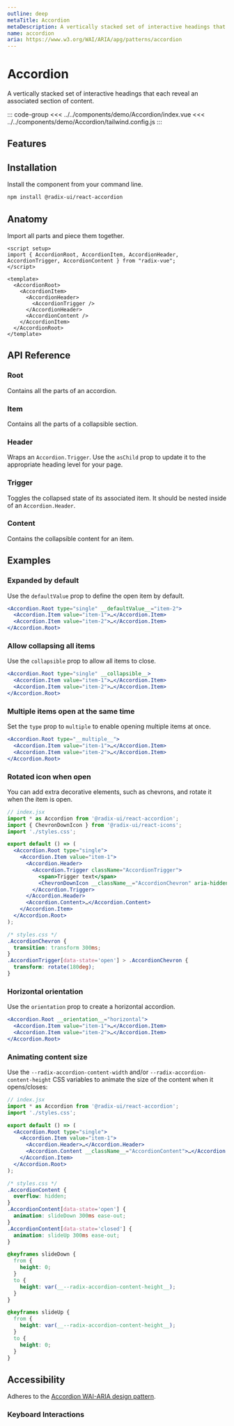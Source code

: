 ```yaml
---
outline: deep
metaTitle: Accordion
metaDescription: A vertically stacked set of interactive headings that each reveal an associated section of content.
name: accordion
aria: https://www.w3.org/WAI/ARIA/apg/patterns/accordion
---
```


<script setup>
import Description from '../../components/Description.vue'
import HeroContainer from '../../components/HeroContainer.vue'
import DemoAccordion from '../../components/demo/Accordion/index.vue'
import PropsTable from '../../components/tables/PropsTable.vue'
import DataAttributesTable from '../../components/tables/DataAttributesTable.vue'
import CssVariablesTable from '../../components/tables/CssVariablesTable.vue'
import KeyboardTable from '../../components/tables/KeyboardTable.vue'
import Highlights from '../../components/Highlights.vue'
</script>

# Accordion

<Description>
A vertically stacked set of interactive headings that each reveal an
associated section of content.
</Description>

<HeroContainer>
<DemoAccordion />
</HeroContainer>

::: code-group
<<< ../../components/demo/Accordion/index.vue
<<< ../../components/demo/Accordion/tailwind.config.js
:::

## Features

<Highlights
  :features="[
    'Full keyboard navigation.',
    'Supports horizontal/vertical orientation.',
    'Supports Right to Left direction.',
    'Can expand one or multiple items.',
    'Can be controlled or uncontrolled.'
  ]"
/>

## Installation

Install the component from your command line.

```bash
npm install @radix-ui/react-accordion
```

## Anatomy

Import all parts and piece them together.

```vue
<script setup>
import { AccordionRoot, AccordionItem, AccordionHeader, AccordionTrigger, AccordionContent } from "radix-vue";
</script>

<template>
  <AccordionRoot>
    <AccordionItem>
      <AccordionHeader>
        <AccordionTrigger />
      </AccordionHeader>
      <AccordionContent />
    </AccordionItem>
  </AccordionRoot>
</template>
```

## API Reference

### Root

Contains all the parts of an accordion.
<!---->
<PropsTable :data="[{
      name: 'asChild',
      required: false,
      type: 'boolean',
      default: 'false',
      description: 'Change the default rendered element for the one passed as a child, merging their props and behavior.',
    },
    {
      name: 'type',
      required: true,
      type: '&quot;single&quot; | &quot;multiple&quot;',
      typeSimple: 'enum',
      description: 'Determines whether one or multiple items can be opened at the same time.',
    },
    {
      name: 'value',
      required: false,
      type: 'string',
      description: 'The controlled value of the item to expand when',
    },
    {
      name: 'defaultValue',
      required: false,
      type: 'string',
      description: 'The value of the item to expand when initially rendered and',
    },
    {
      name: 'onValueChange',
      required: false,
      type: '(value: string) => void',
      typeSimple: 'function',
      description: 'Event handler called when the expanded state of an item changes and',
    },
    {
      name: 'value',
      required: false,
      default: '[]',
      type: 'string[]',
      description: 'The controlled value of the item to expand when',
    },
    {
      name: 'defaultValue',
      required: false,
      default: '[]',
      type: 'string[]',
      description: 'The value of the item to expand when initially rendered when',
    },
    {
      name: 'onValueChange',
      required: false,
      type: '(value: string[]) => void',
      typeSimple: 'function',
      description: 'Event handler called when the expanded state of an item changes and',
    },
    {
      name: 'collapsible',
      required: false,
      default: 'false',
      type: 'boolean',
      description: 'allows closing content when clicking trigger for an open item.',
    },
    {
      name: 'disabled',
      required: false,
      type: 'boolean',
      default: 'false',
      description: 'When `true`, prevents the user from interacting with the accordion and all its items.',
    },
    {
      name: 'dir',
      required: false,
      type: '&quot;ltr&quot; | &quot;rtl&quot;',
      typeSimple: 'enum',
      default: '&quot;ltr&quot;',
      description: 'The reading direction of the accordion when applicable. If omitted, assumes LTR (left-to-right) reading mode.',
    },
    {
      name: 'orientation',
      required: false,
      type: '&quot;horizontal&quot; | &quot;vertical&quot;',
      typeSimple: 'enum',
      default: '&quot;vertical&quot;',
      description: 'The orientation of the accordion.',
    }]" />


<DataAttributesTable :data="[
    {
      attribute: '[data-orientation]',
      values: ['vertical', 'horizontal'],
    }]" />

### Item

Contains all the parts of a collapsible section.

<PropsTable :data="[{
      name: 'asChild',
      required: false,
      type: 'boolean',
      default: 'false',
      description: 'Change the default rendered element for the one passed as a child, merging their props and behavior.',
    },
    {
      name: 'disabled',
      required: false,
      type: 'boolean',
      default: 'false',
      description: 'When true, prevents the user from interacting with accordion and all items',
    },
    {
      name: 'value',
      required: true,
      type: 'string',
      description: 'A unique value for the item.',
    }]" />

<DataAttributesTable :data="[
    {
      attribute: '[data-state]',
      values: ['open', 'closed'],
    },
    {
      attribute: '[data-disabled]',
      values: 'Present when disabled',
    },
    {
      attribute: '[data-orientation]',
      values: ['vertical', 'horizontal'],
    }]" />

### Header

Wraps an `Accordion.Trigger`. Use the `asChild` prop to update it to the appropriate heading level for your page.

<PropsTable :data="[{
      name: 'asChild',
      required: false,
      type: 'boolean',
      default: 'false',
      description: 'Change the default rendered element for the one passed as a child, merging their props and behavior.',
    }]" />

<DataAttributesTable :data="[
    {
      attribute: '[data-state]',
      values: ['open', 'closed'],
    },
    {
      attribute: '[data-disabled]',
      values: 'Present when disabled',
    },
    {
      attribute: '[data-orientation]',
      values: ['vertical', 'horizontal'],
    }]" />

### Trigger

Toggles the collapsed state of its associated item. It should be nested inside of an `Accordion.Header`.

<PropsTable :data="[{
      name: 'asChild',
      required: false,
      type: 'boolean',
      default: 'false',
      description: 'Change the default rendered element for the one passed as a child, merging their props and behavior.',
    }]" />

<DataAttributesTable :data="[
    {
      attribute: '[data-state]',
      values: ['open', 'closed'],
    },
    {
      attribute: '[data-disabled]',
      values: 'Present when disabled',
    },
    {
      attribute: '[data-orientation]',
      values: ['vertical', 'horizontal'],
    }]" />

### Content

Contains the collapsible content for an item.

<PropsTable :data="[{
      name: 'asChild',
      required: false,
      type: 'boolean',
      default: 'false',
      description: 'Change the default rendered element for the one passed as a child, merging their props and behavior.',
    },
    {
      name: 'forceMount',
      type: 'boolean',
      description: 'Used to force mounting when more control is needed. Useful when controlling animation with React animation libraries.',
    }]" />

<DataAttributesTable :data="[
    {
      attribute: '[data-state]',
      values: ['open', 'closed'],
    },
    {
      attribute: '[data-disabled]',
      values: 'Present when disabled',
    },
    {
      attribute: '[data-orientation]',
      values: ['vertical', 'horizontal'],
    }]" />

<CssVariablesTable :data="[
    {
      cssVariable: '--radix-accordion-content-width',
      description: 'The width of the content when it opens/closes',
    },
    {
      cssVariable: '--radix-accordion-content-height',
      description: 'The height of the content when it opens/closes',
    }]"
/>

## Examples

### Expanded by default

Use the `defaultValue` prop to define the open item by default.

```jsx line=1
<Accordion.Root type="single" __defaultValue__="item-2">
  <Accordion.Item value="item-1">…</Accordion.Item>
  <Accordion.Item value="item-2">…</Accordion.Item>
</Accordion.Root>
```

### Allow collapsing all items

Use the `collapsible` prop to allow all items to close.

```jsx line=1
<Accordion.Root type="single" __collapsible__>
  <Accordion.Item value="item-1">…</Accordion.Item>
  <Accordion.Item value="item-2">…</Accordion.Item>
</Accordion.Root>
```

### Multiple items open at the same time

Set the `type` prop to `multiple` to enable opening multiple items at once.

```jsx line=1
<Accordion.Root type="__multiple__">
  <Accordion.Item value="item-1">…</Accordion.Item>
  <Accordion.Item value="item-2">…</Accordion.Item>
</Accordion.Root>
```

### Rotated icon when open

You can add extra decorative elements, such as chevrons, and rotate it when the item is open.

```jsx line=12
// index.jsx
import * as Accordion from '@radix-ui/react-accordion';
import { ChevronDownIcon } from '@radix-ui/react-icons';
import './styles.css';

export default () => (
  <Accordion.Root type="single">
    <Accordion.Item value="item-1">
      <Accordion.Header>
        <Accordion.Trigger className="AccordionTrigger">
          <span>Trigger text</span>
          <ChevronDownIcon __className__="AccordionChevron" aria-hidden />
        </Accordion.Trigger>
      </Accordion.Header>
      <Accordion.Content>…</Accordion.Content>
    </Accordion.Item>
  </Accordion.Root>
);
```

```css line=5-7
/* styles.css */
.AccordionChevron {
  transition: transform 300ms;
}
.AccordionTrigger[data-state='open'] > .AccordionChevron {
  transform: rotate(180deg);
}
```

### Horizontal orientation

Use the `orientation` prop to create a horizontal accordion.

```jsx line=1
<Accordion.Root __orientation__="horizontal">
  <Accordion.Item value="item-1">…</Accordion.Item>
  <Accordion.Item value="item-2">…</Accordion.Item>
</Accordion.Root>
```

### Animating content size

Use the `--radix-accordion-content-width` and/or `--radix-accordion-content-height` CSS variables to animate the size of the content when it opens/closes:

```jsx line=9
// index.jsx
import * as Accordion from '@radix-ui/react-accordion';
import './styles.css';

export default () => (
  <Accordion.Root type="single">
    <Accordion.Item value="item-1">
      <Accordion.Header>…</Accordion.Header>
      <Accordion.Content __className__="AccordionContent">…</Accordion.Content>
    </Accordion.Item>
  </Accordion.Root>
);
```

```css line=21,27
/* styles.css */
.AccordionContent {
  overflow: hidden;
}
.AccordionContent[data-state='open'] {
  animation: slideDown 300ms ease-out;
}
.AccordionContent[data-state='closed'] {
  animation: slideUp 300ms ease-out;
}

@keyframes slideDown {
  from {
    height: 0;
  }
  to {
    height: var(__--radix-accordion-content-height__);
  }
}

@keyframes slideUp {
  from {
    height: var(__--radix-accordion-content-height__);
  }
  to {
    height: 0;
  }
}
```

## Accessibility

Adheres to the [Accordion WAI-ARIA design pattern](https://www.w3.org/TR/wai-aria-practices-1.1/#accordion).

### Keyboard Interactions

<KeyboardTable :data="[
    {
      keys: ['Space'],
      description: 'Moves focus to the next',
    },
    {
      keys: ['Enter'],
      description: 'Moves focus to the next',
    },
    {
      keys: ['Tab'],
      description: 'Moves focus to the next focusable element.',
    },
    {
      keys: ['Shift + Tab'],
      description: 'Moves focus to the previous focusable element.',
    },
    {
      keys: ['ArrowDown'],
      description: 'Moves focus to the next',
    },
    {
      keys: ['ArrowUp'],
      description: 'Moves focus to the next',
    },
    {
      keys: ['ArrowRight'],
      description: 'Moves focus to the next',
    },
    {
      keys: ['ArrowLeft'],
      description: 'Moves focus to the next',
    },
    {
      keys: ['Home'],
      description: 'Moves focus to the next',
    },
    {
      keys: ['End'],
      description: 'Moves focus to the next',
    }]" />